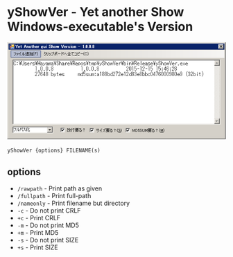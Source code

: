 yShowVer - Yet another Show Windows-executable's Version
=========================================================

<img src="yShowVer.png" />

```
yShowVer {options} FILENAME(s)
```

options
-------

- `/rawpath` - Print path as given
- `/fullpath` - Print full-path
- `/nameonly` - Print filename but directory
- `-c` - Do not print CRLF
- `+c` - Print CRLF
- `-m` - Do not print MD5
- `+m` - Print MD5
- `-s` - Do not print SIZE
- `+s` - Print SIZE




